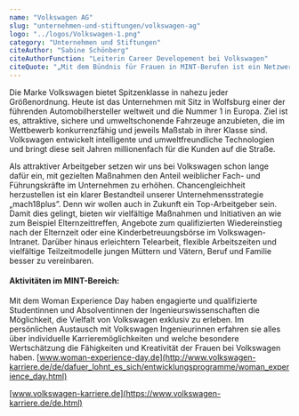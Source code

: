 ```yaml
---
name: "Volkswagen AG"
slug: "unternehmen-und-stiftungen/volkswagen-ag"
logo: "../logos/Volkswagen-1.png"
category: "Unternehmen und Stiftungen"
citeAuthor: "Sabine Schönberg"
citeAuthorFunction: "Leiterin Career Developement bei Volkswagen"
citeQuote: "„Mit dem Bündnis für Frauen in MINT-Berufen ist ein Netzwerk entstanden, das die Begabungen der Mädchen und Frauen auf hohem Niveau ins Bewusstsein bringt. Gerade für uns als Automobilhersteller sind Fachkräfte mit Abschlüssen in Mathematik, Informatik, Naturwissenschaft und Technik der Schlüssel für die internationale Wettbewerbsfähigkeit. Auf die Fachkompetenz und Kreativität von Frauen kann nicht verzichtet werden. Deshalb gehört Frauenförderung bei Volkswagen seit langem zur Unternehmensstrategie. So stellen wir bei Hochschulabsolventen im MINT-Bereich mindestens den Frauenanteil des Studienfaches ein. In der Ausbildung der technischen Berufe hat Volkswagen mehr als 20 Prozent junge Frauen, bei den kaufmännischen sogar über 60 Prozent. Das MINT-Bündnis ist eine wertvolle Initiative, um die hervorragenden Qualifikationen, die Frauen schon in der Schule erwerben, in die technischen und naturwissenschaftlichen Berufe zu bringen.”"
---
```


Die Marke Volkswagen bietet Spitzenklasse in nahezu jeder Größenordnung. Heute ist das Unternehmen mit Sitz in Wolfsburg einer der führenden Automobilhersteller weltweit und die Nummer 1 in Europa. Ziel ist es, attraktive, sichere und umweltschonende Fahrzeuge anzubieten, die im Wettbewerb konkurrenzfähig und jeweils Maßstab in ihrer Klasse sind. Volkswagen entwickelt intelligente und umweltfreundliche Technologien und bringt diese seit Jahren millionenfach für die Kunden auf die Straße.

Als attraktiver Arbeitgeber setzen wir uns bei Volkswagen schon lange dafür ein, mit gezielten Maßnahmen den Anteil weiblicher Fach- und Führungskräfte im Unternehmen zu erhöhen. Chancengleichheit herzustellen ist ein klarer Bestandteil unserer Unternehmensstrategie „mach18plus”. Denn wir wollen auch in Zukunft ein Top-Arbeitgeber sein. Damit dies gelingt, bieten wir vielfältige Maßnahmen und Initiativen an wie zum Beispiel Elternzeittreffen, Angebote zum qualifizierten Wiedereinstieg nach der Elternzeit oder eine Kinderbetreuungsbörse im Volkswagen-Intranet. Darüber hinaus erleichtern Telearbeit, flexible Arbeitszeiten und vielfältige Teilzeitmodelle jungen Müttern und Vätern, Beruf und Familie besser zu vereinbaren.

#### Aktivitäten im MINT-Bereich:

Mit dem Woman Experience Day haben engagierte und qualifizierte Studentinnen und Absolventinnen der Ingenieurswissenschaften die Möglichkeit, die Vielfalt von Volkswagen exklusiv zu erleben. Im persönlichen Austausch mit Volkswagen Ingenieurinnen erfahren sie alles über individuelle Karrieremöglichkeiten und welche besondere Wertschätzung die Fähigkeiten und Kreativität der Frauen bei Volkswagen haben. [www.woman-experience-day.de](http://www.volkswagen-karriere.de/de/dafuer_lohnt_es_sich/entwicklungsprogramme/woman_experience_day.html)

[www.volkswagen-karriere.de](https://www.volkswagen-karriere.de/de.html)
